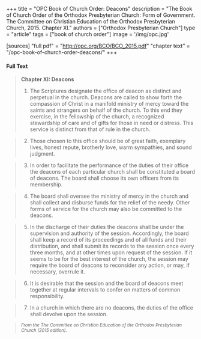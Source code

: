 +++
title = "OPC Book of Church Order: Deacons"
description = "The Book of Church Order of the Orthodox Presbyterian Church: Form of Government. The Committee on Christian Education of the Orthodox Presbyterian Church, 2015. Chapter XI."
authors = ["Orthodox Presbyterian Church"]
type = "article"
tags = ["book of church order"]
image = '/img/opc.jpg'

[sources]
"full pdf" = "http://opc.org/BCO/BCO_2015.pdf"
"chapter text" = "/opc-book-of-church-order-deacons/"
+++

#### Full Text

> __Chapter XI: Deacons__
>
>1. The Scriptures designate the office of deacon as distinct and perpetual in the church. Deacons are called to show forth the compassion of Christ in a manifold ministry of mercy toward the saints and strangers on behalf of the church. To this end they exercise, in the fellowship of the church, a recognized stewardship of care and of gifts for those in need or distress. This service is distinct from that of rule in the church.

>2. Those chosen to this office should be of great faith, exemplary lives, honest repute, brotherly love, warm sympathies, and sound judgment.

>3. In order to facilitate the performance of the duties of their office the deacons of each particular church shall be constituted a board of deacons. The board shall choose its own officers from its membership.

>4. The board shall oversee the ministry of mercy in the church and shall collect and disburse funds for the relief of the needy. Other forms of service for the church may also be committed to the deacons.

>5. In the discharge of their duties the deacons shall be under the supervision and authority of the session. Accordingly, the board shall keep a record of its proceedings and of all funds and their distribution, and shall submit its records to the session once every three months, and at other times upon request of the session. If it seems to be for the best interest of the church, the session may require the board of deacons to reconsider any action, or may, if necessary, overrule it.

>6. It is desirable that the session and the board of deacons meet together at regular intervals to confer on matters of common responsibility.

>7. In a church in which there are no deacons, the duties of the office shall devolve upon the session.

><small>_From the The Committee on Christian Education
>of the Orthodox Presbyterian Church (2015 edition)._</small>